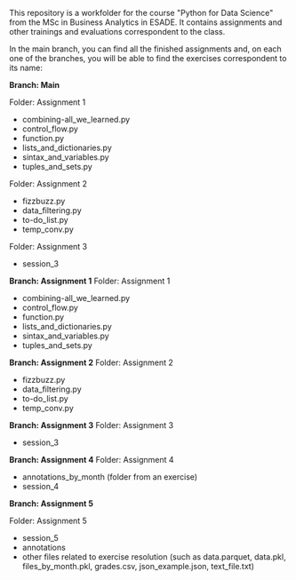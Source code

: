 This repository is a workfolder for the course "Python for Data Science" from the MSc in Business Analytics in ESADE. 
It contains assignments and other trainings and evaluations correspondent to the class.


In the main branch, you can find all the finished assignments and, on each one of the branches, you will be able to  find the exercises correspondent to its name:

**Branch: Main**

Folder: Assignment 1
  - combining-all_we_learned.py
  - control_flow.py
  - function.py
  - lists_and_dictionaries.py
  - sintax_and_variables.py
  - tuples_and_sets.py

Folder: Assignment 2
  - fizzbuzz.py
  - data_filtering.py
  - to-do_list.py
  - temp_conv.py

Folder: Assignment 3
  - session_3

**Branch: Assignment 1**
Folder: Assignment 1
  - combining-all_we_learned.py
  - control_flow.py
  - function.py
  - lists_and_dictionaries.py
  - sintax_and_variables.py
  - tuples_and_sets.py

**Branch: Assignment 2**
Folder: Assignment 2
  - fizzbuzz.py
  - data_filtering.py
  - to-do_list.py
  - temp_conv.py


**Branch: Assignment 3**
Folder: Assignment 3
  - session_3


 **Branch: Assignment 4**
Folder: Assignment 4
  - annotations_by_month (folder from an exercise)
  - session_4

**Branch: Assignment 5**

Folder: Assignment 5
  - session_5
  - annotations
  - other files related to exercise resolution (such as data.parquet, data.pkl, files_by_month.pkl, grades.csv, json_example.json, text_file.txt)

